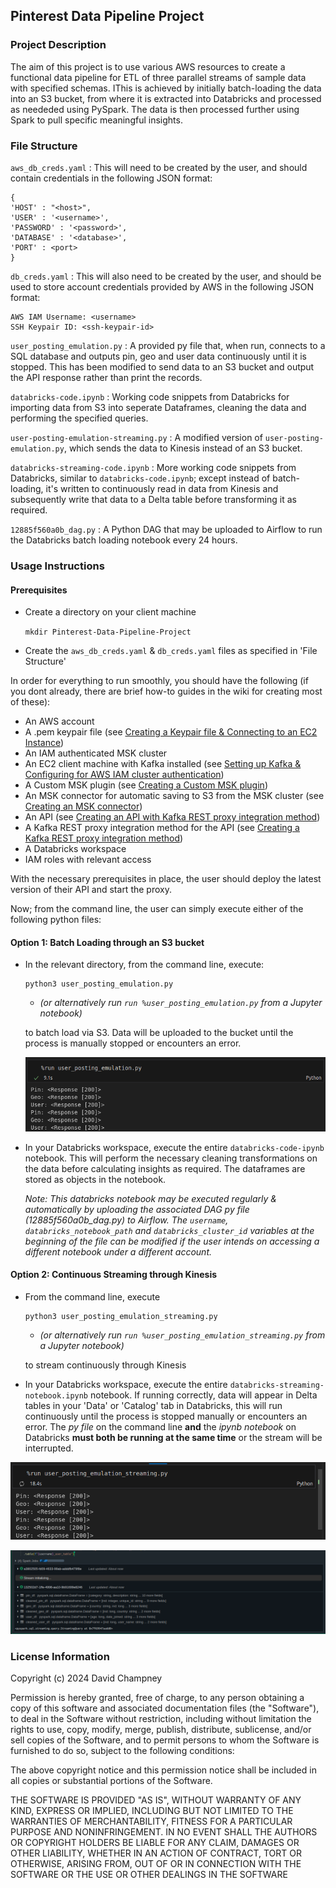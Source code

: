 ## Pinterest Data Pipeline Project

### Project Description

The aim of this project is to use various AWS resources to create a functional data pipeline for ETL of three parallel streams of sample data with specified schemas. IThis is achieved by initially batch-loading the data into an S3 bucket, from where it is extracted into Databricks and processed as neededed using PySpark. The data is then processed further using Spark to pull specific meaningful insights.




### File Structure

`aws_db_creds.yaml` : This will need to be created by the user, and should contain credentials in the following JSON format:
```
{
'HOST' : "<host>",
'USER' : '<username>',
'PASSWORD' : '<password>',
'DATABASE' : '<database>',
'PORT' : <port>
}
```

`db_creds.yaml` : This will also need to be created by the user, and should be used to store account credentials provided by AWS in the following JSON format:
```
AWS IAM Username: <username>
SSH Keypair ID: <ssh-keypair-id>
```

`user_posting_emulation.py` : A provided py file that, when run, connects to a SQL database and outputs pin, geo and user data continuously until it is stopped. This has been modified to send data to an S3 bucket and output the API response rather than print the records.

`databricks-code.ipynb` : Working code snippets from Databricks for importing data from S3 into seperate Dataframes, cleaning the data and performing the specified queries.

`user-posting-emulation-streaming.py` : A modified version of 
`user-posting-emulation.py`, which sends the data to Kinesis instead of an S3 bucket.

`databricks-streaming-code.ipynb` : More working code snippets from Databricks, similar to `databricks-code.ipynb`; except instead of batch-loading, it's written to continuously read in data from Kinesis and subsequently write that data to a Delta table before transforming it as required.

`12885f560a0b_dag.py` : A Python DAG that may be uploaded to Airflow to run the Databricks batch loading notebook every 24 hours.

### Usage Instructions
#### Prerequisites
- Create a directory on your client machine

    `mkdir Pinterest-Data-Pipeline-Project`
- Create the `aws_db_creds.yaml` & `db_creds.yaml` files as specified in 'File Structure'

In order for everything to run smoothly, you should have the following (if you dont already, there are brief how-to guides in the wiki for creating most of these):

- An AWS account
- A .pem keypair file (see [Creating a Keypair file & Connecting to an EC2 Instance](https://github.com/Champney/Pinterest-Data-Pipeline-Project/wiki/EC2:-Creating-a-Key-Pair-(.pem)-file-&-Connecting-to-an-EC2-Instance))
- An IAM authenticated MSK cluster
- An EC2 client machine with Kafka installed (see [Setting up Kafka & Configuring for AWS IAM cluster authentication](https://github.com/Champney/Pinterest-Data-Pipeline-Project/wiki/EC2:-Setting-up-Kafka-&-Configuring-for-AWS-IAM-cluster-authentication))
- A Custom MSK plugin (see [Creating a Custom MSK plugin](https://github.com/Champney/Pinterest-Data-Pipeline-Project/wiki/Creating-a-Custom-MSK-plugin))
- An MSK connector for automatic saving to S3 from the MSK cluster (see [Creating an MSK connector](https://github.com/Champney/Pinterest-Data-Pipeline-Project/wiki/Creating-an-MSK-connector#creating-an-msk-connector))
- An API (see [Creating an API with Kafka REST proxy integration method](https://github.com/Champney/Pinterest-Data-Pipeline-Project/wiki/API-Gateway:-Creating-an-API-with-Kafka-REST-proxy-integration-method))
- A Kafka REST proxy integration method for the API (see [Creating a Kafka REST proxy integration method](https://github.com/Champney/Pinterest-Data-Pipeline-Project/wiki/Creating-a-Kafka-REST-proxy-integration-method))
- A Databricks workspace
- IAM roles with relevant access

With the necessary prerequisites in place, the user should deploy the latest version of their API and start the proxy.

Now; from the command line, the user can simply execute either of the following python files:

#### Option 1: Batch Loading through an S3 bucket

- In the relevant directory, from the command line, execute:
    ```
    python3 user_posting_emulation.py
    ``` 
    - _(or alternatively run `run %user_posting_emulation.py` from a Jupyter notebook)_
    
    to batch load via S3. Data will be uploaded to the bucket until the process is manually stopped or encounters an error.

   ![alt text](image.png)


- In your Databricks workspace, execute the entire `databricks-code-ipynb` notebook. This will perform the necessary cleaning transformations on the data before calculating insights as required. The dataframes are stored as objects in the notebook.

    _Note: This databricks notebook may be executed regularly & automatically by uploading the associated DAG py file (12885f560a0b_dag.py) to Airflow. The `username`, `databricks_notebook_path` and `databricks_cluster_id` variables at the beginning of the file can be modified if the user intends on accessing a different notebook under a different account._


#### Option 2: Continuous Streaming through Kinesis

- From the command line, execute 
    ```
   python3 user_posting_emulation_streaming.py
    ``` 
    - _(or alternatively run `run %user_posting_emulation_streaming.py` from a Jupyter notebook)_

    to stream continuously through Kinesis
- In your Databricks workspace, execute the entire `databricks-streaming-notebook.ipynb` notebook. If running correctly, data will appear in Delta tables in your 'Data' or 'Catalog' tab in Databricks, this will run continuously until the process is stopped manually or encounters an error. The *py file* on the command line __and__ the *ipynb notebook* on Databricks **must both be running at the same time** or the stream will be interrupted.

![alt text](image-1.png)

![alt text](image-2.png)



### License Information

Copyright (c) 2024 David Champney

Permission is hereby granted, free of charge, to any person obtaining a copy of this software and associated documentation files (the "Software"), to deal in the Software without restriction, including without limitation the rights to use, copy, modify, merge, publish, distribute, sublicense, and/or sell copies of the Software, and to permit persons to whom the Software is furnished to do so, subject to the following conditions:

The above copyright notice and this permission notice shall be included in all copies or substantial portions of the Software.

THE SOFTWARE IS PROVIDED "AS IS", WITHOUT WARRANTY OF ANY KIND, EXPRESS OR IMPLIED, INCLUDING BUT NOT LIMITED TO THE WARRANTIES OF MERCHANTABILITY, FITNESS FOR A PARTICULAR PURPOSE AND NONINFRINGEMENT. IN NO EVENT SHALL THE AUTHORS OR COPYRIGHT HOLDERS BE LIABLE FOR ANY CLAIM, DAMAGES OR OTHER LIABILITY, WHETHER IN AN ACTION OF CONTRACT, TORT OR OTHERWISE, ARISING FROM, OUT OF OR IN CONNECTION WITH THE SOFTWARE OR THE USE OR OTHER DEALINGS IN THE SOFTWARE

